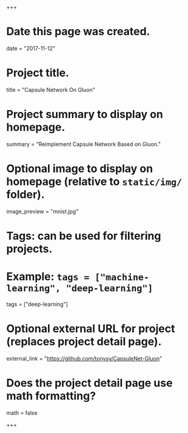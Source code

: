 +++
# Date this page was created.
date = "2017-11-12"

# Project title.
title = "Capsule Network On Gluon"

# Project summary to display on homepage.
summary = "Reimplement Capsule Network Based on Gluon."

# Optional image to display on homepage (relative to `static/img/` folder).
image_preview = "mnist.jpg"

# Tags: can be used for filtering projects.
# Example: `tags = ["machine-learning", "deep-learning"]`
tags = ["deep-learning"]

# Optional external URL for project (replaces project detail page).
external_link = "https://github.com/tonysy/CapsuleNet-Gluon"

# Does the project detail page use math formatting?
math = false

+++

